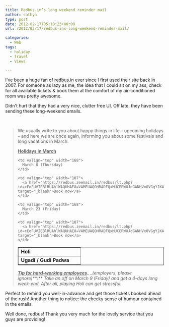 ```yaml
---
title: Redbus.in’s long weekend reminder mail
author: sathya
type: post
date: 2012-02-17T05:18:23+00:00
url: /2012/02/17/redbus-ins-long-weekend-reminder-mail/

categories:
  - Web
tags:
  - holiday
  - travel
  - Views

---
```

I've been a huge fan of [redbus.in][1] ever since I first used their site back in 2007. For someone as lazy as me, the idea that I could sit on my ass, check for all available tickets & book them at the comfort of my air-conditioned room was pretty awesome.

Didn't hurt that they had a very nice, clutter free UI. Off late, they have been sending these long-weekend emails.

&nbsp;

> We usually write to you about happy things in life – upcoming holidays – and here we are once again, informing you about some festivals and long vacations in March.
> 
> **<span style="text-decoration: underline;">Holidays in March</span>**
> 
> <table border="1" cellspacing="0" cellpadding="0">
>   <tr>
>     <td valign="top" width="181">
>       <strong>Holi</strong>
>     </td>
>     
>     <td valign="top" width="168">
>       March 8 (Thursday)
>     </td>
>     
>     <td valign="top" width="107">
>       <a href="https://redbus.zeemail.in/redbus/lt.php?id=cEoFUVIEBlRUAhlWAQUHAE8=VAMEUAQOHRADFQxMUCERWUJdGANHVx0VGgYJXA==" target="_blank">Book now</a>
>     </td>
>   </tr>
>   
>   <tr>
>     <td valign="top" width="181">
>       <strong>Ugadi / Gudi Padwa</strong>
>     </td>
>     
>     <td valign="top" width="168">
>       March 23 (Friday)
>     </td>
>     
>     <td valign="top" width="107">
>       <a href="https://redbus.zeemail.in/redbus/lt.php?id=cEoFUVIEBlRUAhlWAQUHAE8=VAMEUAQOHRADFQxMUCERWUJdGANHVx0VGgYJXA==" target="_blank">Book now</a>
>     </td>
>   </tr>
> </table>
> 
> **_<span style="text-decoration: underline;">Tip for hard-working employees</span>_**_ __(employers, please ignore)_**_:_**_ Take an off on March 9 (Friday) and get a 4-days long week-end. After all, playing Holi can get stressful._

Perfect to remind you well-in-advance and get those tickets booked ahead of the rush! Another thing to notice: the cheeky sense of humour contained in the emails.

Well done, redbus! Thank you very much for the lovely service that you guys are providing!

 [1]: https://redbus.in
